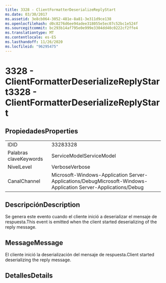 ```yaml
---
title: 3328 - ClientFormatterDeserializeReplyStart
ms.date: 03/30/2017
ms.assetid: 3e8cb064-3052-481e-8a81-3e311d9ce138
ms.openlocfilehash: d0c8276d6ee94adee318055e5ec07c52bc1e524f
ms.sourcegitcommit: bc293b14af795e0e999e3304dd40c0222cf2ffe4
ms.translationtype: MT
ms.contentlocale: es-ES
ms.lasthandoff: 11/26/2020
ms.locfileid: "96295475"
---
```

# <a name="3328---clientformatterdeserializereplystart"></a><span data-ttu-id="4cc42-102">3328 - ClientFormatterDeserializeReplyStart</span><span class="sxs-lookup"><span data-stu-id="4cc42-102">3328 - ClientFormatterDeserializeReplyStart</span></span>

## <a name="properties"></a><span data-ttu-id="4cc42-103">Propiedades</span><span class="sxs-lookup"><span data-stu-id="4cc42-103">Properties</span></span>  
  
|||  
|-|-|  
|<span data-ttu-id="4cc42-104">ID</span><span class="sxs-lookup"><span data-stu-id="4cc42-104">ID</span></span>|<span data-ttu-id="4cc42-105">3328</span><span class="sxs-lookup"><span data-stu-id="4cc42-105">3328</span></span>|  
|<span data-ttu-id="4cc42-106">Palabras clave</span><span class="sxs-lookup"><span data-stu-id="4cc42-106">Keywords</span></span>|<span data-ttu-id="4cc42-107">ServiceModel</span><span class="sxs-lookup"><span data-stu-id="4cc42-107">ServiceModel</span></span>|  
|<span data-ttu-id="4cc42-108">Nivel</span><span class="sxs-lookup"><span data-stu-id="4cc42-108">Level</span></span>|<span data-ttu-id="4cc42-109">Verbose</span><span class="sxs-lookup"><span data-stu-id="4cc42-109">Verbose</span></span>|  
|<span data-ttu-id="4cc42-110">Canal</span><span class="sxs-lookup"><span data-stu-id="4cc42-110">Channel</span></span>|<span data-ttu-id="4cc42-111">Microsoft-Windows-Application Server-Applications/Debug</span><span class="sxs-lookup"><span data-stu-id="4cc42-111">Microsoft-Windows-Application Server-Applications/Debug</span></span>|  
  
## <a name="description"></a><span data-ttu-id="4cc42-112">Descripción</span><span class="sxs-lookup"><span data-stu-id="4cc42-112">Description</span></span>  

 <span data-ttu-id="4cc42-113">Se genera este evento cuando el cliente inició a deserializar el mensaje de respuesta.</span><span class="sxs-lookup"><span data-stu-id="4cc42-113">This event is emitted when the client started deserializing of the reply message.</span></span>  
  
## <a name="message"></a><span data-ttu-id="4cc42-114">Message</span><span class="sxs-lookup"><span data-stu-id="4cc42-114">Message</span></span>  

 <span data-ttu-id="4cc42-115">El cliente inició la deserialización del mensaje de respuesta.</span><span class="sxs-lookup"><span data-stu-id="4cc42-115">Client started deserializing the reply message.</span></span>  
  
## <a name="details"></a><span data-ttu-id="4cc42-116">Detalles</span><span class="sxs-lookup"><span data-stu-id="4cc42-116">Details</span></span>
